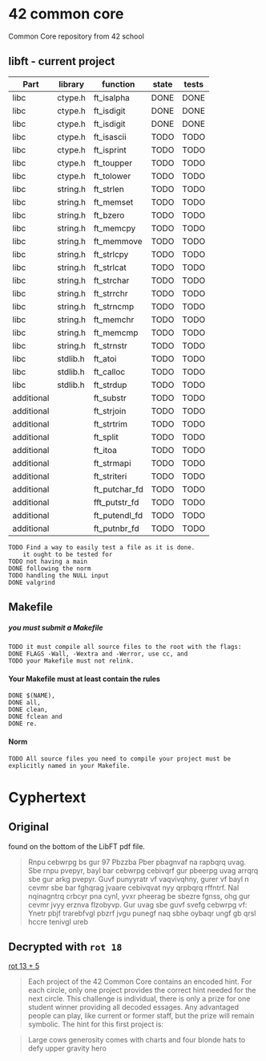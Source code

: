 # 42 common core
Common Core repository from 42 school

## libft - current project

|Part      |library  | function    | state | tests|
|----------|---------|-------------|-------|------|
|libc      |ctype.h  |ft_isalpha   | DONE  | DONE |
|libc      |ctype.h  |ft_isdigit   | DONE  | DONE |
|libc      |ctype.h  |ft_isdigit   | DONE  | DONE |
|libc      |ctype.h  |ft_isascii   | TODO  | TODO |
|libc      |ctype.h  |ft_isprint   | TODO  | TODO |
|libc      |ctype.h  |ft_toupper   | TODO  | TODO |
|libc      |ctype.h  |ft_tolower   | TODO  | TODO |
|libc      |string.h |ft_strlen    | TODO  | TODO |
|libc      |string.h |ft_memset    | TODO  | TODO |
|libc      |string.h |ft_bzero     | TODO  | TODO |
|libc      |string.h |ft_memcpy    | TODO  | TODO |
|libc      |string.h |ft_memmove   | TODO  | TODO |
|libc      |string.h |ft_strlcpy   | TODO  | TODO |
|libc      |string.h |ft_strlcat   | TODO  | TODO |
|libc      |string.h |ft_strchar   | TODO  | TODO |
|libc      |string.h |ft_strrchr   | TODO  | TODO |
|libc      |string.h |ft_strncmp   | TODO  | TODO |
|libc      |string.h |ft_memchr    | TODO  | TODO |
|libc      |string.h |ft_memcmp    | TODO  | TODO |
|libc      |string.h |ft_strnstr   | TODO  | TODO |
|libc      |stdlib.h |ft_atoi      | TODO  | TODO |
|libc      |stdlib.h |ft_calloc    | TODO  | TODO |
|libc      |stdlib.h |ft_strdup    | TODO  | TODO |
|additional|         |ft_substr    | TODO  | TODO |
|additional|         |ft_strjoin   | TODO  | TODO |
|additional|         |ft_strtrim   | TODO  | TODO |
|additional|         |ft_split     | TODO  | TODO |
|additional|         |ft_itoa      | TODO  | TODO |
|additional|         |ft_strmapi   | TODO  | TODO |
|additional|         |ft_striteri  | TODO  | TODO |
|additional|         |ft_putchar_fd| TODO  | TODO |
|additional|         |fft_putstr_fd| TODO  | TODO |
|additional|         |ft_putendl_fd| TODO  | TODO |
|additional|         |ft_putnbr_fd | TODO  | TODO |

	TODO Find a way to easily test a file as it is done.
		it ought to be tested for 
	TODO not having a main
	DONE following the norm
	TODO handling the NULL input
	DONE valgrind

## Makefile

##### you must submit a Makefile
	TODO it must compile all source files to the root with the flags:
	DONE FLAGS -Wall, -Wextra and -Werror, use cc, and
	TODO your Makefile must not relink.

#### Your Makefile must at least contain the rules
	DONE $(NAME),
	DONE all,
	DONE clean,
	DONE fclean and
	DONE re.

#### Norm
	TODO All source files you need to compile your project must be explicitly named in your Makefile.


# Cyphertext

## Original
found on the bottom of the LibFT pdf file.
>Rnpu cebwrpg bs gur 97 Pbzzba Pber pbagnvaf na rapbqrq uvag. Sbe rnpu pvepyr, bayl bar cebwrpg cebivqrf gur pbeerpg uvag arrqrq sbe gur arkg pvepyr. Guvf punyyratr vf vaqvivqhny, gurer vf bayl n cevmr sbe bar fghqrag jvaare cebivqvat nyy qrpbqrq rffntrf. Nal nqinagntrq crbcyr pna cynl, yvxr pheerag be sbezre fgnss, ohg gur cevmr jvyy erznva flzobyvp. Gur uvag sbe guvf svefg cebwrpg vf:
Ynetr pbjf trarebfvgl pbzrf jvgu punegf naq sbhe oybaqr ungf gb qrsl hccre tenivgl ureb

## Decrypted with `rot 18`

[rot 13 + 5](https://en.wikipedia.org/wiki/ROT13)

>Each project of the 42 Common Core contains an encoded hint. For each circle, only one project provides the correct hint needed for the next circle. This challenge is individual, there is only a prize for one student winner providing all decoded essages. Any advantaged people can play, like current or former staff, but the prize will remain symbolic. The hint for this first project is:

>Large cows generosity comes with charts and four blonde hats to defy upper gravity hero
